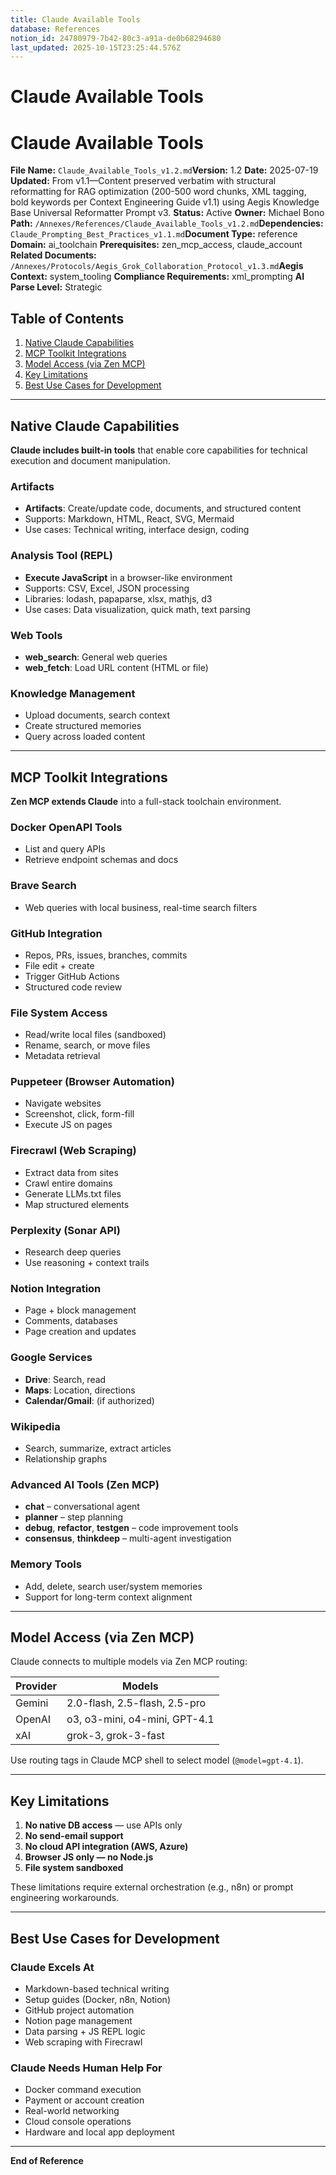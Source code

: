 ```yaml
---
title: Claude Available Tools
database: References
notion_id: 24780979-7b42-80c3-a91a-de0b68294680
last_updated: 2025-10-15T23:25:44.576Z
---
```


# Claude Available Tools


# Claude Available Tools


**File Name:** `Claude_Available_Tools_v1.2.md`**Version:** 1.2
**Date:** 2025-07-19
**Updated:** From v1.1—Content preserved verbatim with structural reformatting for RAG optimization (200-500 word chunks, XML tagging, bold keywords per Context Engineering Guide v1.1) using Aegis Knowledge Base Universal Reformatter Prompt v3.
**Status:** Active
**Owner:** Michael Bono
**Path:** `/Annexes/References/Claude_Available_Tools_v1.2.md`**Dependencies:** `Claude_Prompting_Best_Practices_v1.1.md`**Document Type:** reference
**Domain:** ai\_toolchain
**Prerequisites:** zen\_mcp\_access, claude\_account
**Related Documents:** `/Annexes/Protocols/Aegis_Grok_Collaboration_Protocol_v1.3.md`**Aegis Context:** system\_tooling
**Compliance Requirements:** xml\_prompting
**AI Parse Level:** Strategic


## Table of Contents

1. [Native Claude Capabilities](https://www.notion.so/238809797b42800ea6e4c1bd26f0188c?v=238809797b4280ac969e000c00cadd67&p=247809797b4280c3a91ade0b68294680&pm=s#native-claude-capabilities)
2. [MCP Toolkit Integrations](https://www.notion.so/238809797b42800ea6e4c1bd26f0188c?v=238809797b4280ac969e000c00cadd67&p=247809797b4280c3a91ade0b68294680&pm=s#mcp-toolkit-integrations)
3. [Model Access (via Zen MCP)](https://www.notion.so/238809797b42800ea6e4c1bd26f0188c?v=238809797b4280ac969e000c00cadd67&p=247809797b4280c3a91ade0b68294680&pm=s#model-access-via-zen-mcp)
4. [Key Limitations](https://www.notion.so/238809797b42800ea6e4c1bd26f0188c?v=238809797b4280ac969e000c00cadd67&p=247809797b4280c3a91ade0b68294680&pm=s#key-limitations)
5. [Best Use Cases for Development](https://www.notion.so/238809797b42800ea6e4c1bd26f0188c?v=238809797b4280ac969e000c00cadd67&p=247809797b4280c3a91ade0b68294680&pm=s#best-use-cases-for-development)

---


## Native Claude Capabilities


**Claude includes built-in tools** that enable core capabilities for technical execution and document manipulation.


### Artifacts

- **Artifacts**: Create/update code, documents, and structured content
- Supports: Markdown, HTML, React, SVG, Mermaid
- Use cases: Technical writing, interface design, coding

### Analysis Tool (REPL)

- **Execute JavaScript** in a browser-like environment
- Supports: CSV, Excel, JSON processing
- Libraries: lodash, papaparse, xlsx, mathjs, d3
- Use cases: Data visualization, quick math, text parsing

### Web Tools

- **web\_search**: General web queries
- **web\_fetch**: Load URL content (HTML or file)

### Knowledge Management

- Upload documents, search context
- Create structured memories
- Query across loaded content

---


## MCP Toolkit Integrations


**Zen MCP extends Claude** into a full-stack toolchain environment.


### Docker OpenAPI Tools

- List and query APIs
- Retrieve endpoint schemas and docs

### Brave Search

- Web queries with local business, real-time search filters

### GitHub Integration

- Repos, PRs, issues, branches, commits
- File edit + create
- Trigger GitHub Actions
- Structured code review

### File System Access

- Read/write local files (sandboxed)
- Rename, search, or move files
- Metadata retrieval

### Puppeteer (Browser Automation)

- Navigate websites
- Screenshot, click, form-fill
- Execute JS on pages

### Firecrawl (Web Scraping)

- Extract data from sites
- Crawl entire domains
- Generate LLMs.txt files
- Map structured elements

### Perplexity (Sonar API)

- Research deep queries
- Use reasoning + context trails

### Notion Integration

- Page + block management
- Comments, databases
- Page creation and updates

### Google Services

- **Drive**: Search, read
- **Maps**: Location, directions
- **Calendar/Gmail**: (if authorized)

### Wikipedia

- Search, summarize, extract articles
- Relationship graphs

### Advanced AI Tools (Zen MCP)

- **chat** – conversational agent
- **planner** – step planning
- **debug**, **refactor**, **testgen** – code improvement tools
- **consensus**, **thinkdeep** – multi-agent investigation

### Memory Tools

- Add, delete, search user/system memories
- Support for long-term context alignment

---


## Model Access (via Zen MCP)


<answer>


Claude connects to multiple models via Zen MCP routing:


</answer>


| Provider | Models                        |
| -------- | ----------------------------- |
| Gemini   | 2.0-flash, 2.5-flash, 2.5-pro |
| OpenAI   | o3, o3-mini, o4-mini, GPT-4.1 |
| xAI      | grok-3, grok-3-fast           |


<important>


Use routing tags in Claude MCP shell to select model (`@model=gpt-4.1`).


</important>


---


## Key Limitations

1. **No native DB access** — use APIs only
2. **No send-email support**
3. **No cloud API integration (AWS, Azure)**
4. **Browser JS only — no Node.js**
5. **File system sandboxed**

<thinking>


These limitations require external orchestration (e.g., n8n) or prompt engineering workarounds.


</thinking>


---


## Best Use Cases for Development


### Claude Excels At

- Markdown-based technical writing
- Setup guides (Docker, n8n, Notion)
- GitHub project automation
- Notion page management
- Data parsing + JS REPL logic
- Web scraping with Firecrawl

### Claude Needs Human Help For

- Docker command execution
- Payment or account creation
- Real-world networking
- Cloud console operations
- Hardware and local app deployment

---


**End of Reference**

